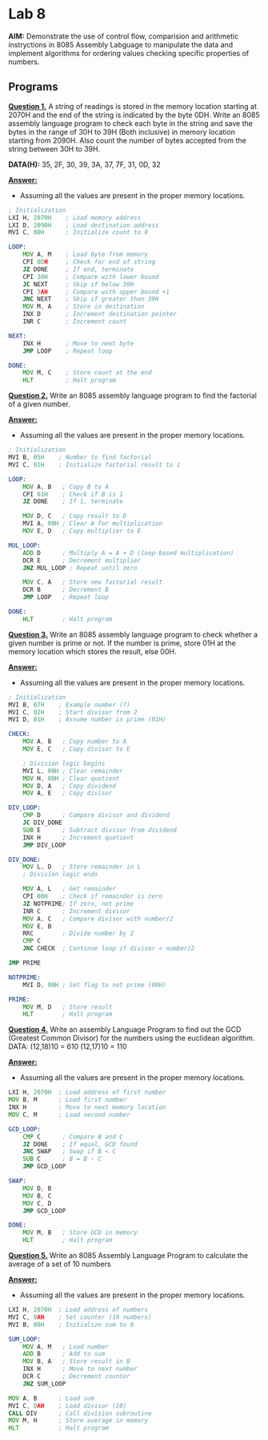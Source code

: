 # Lab 8

**AIM:** Demonstrate the use of control flow, comparision and arithmetic instryctions in 8085 Assembly Labguage to manipulate the data and implement algorithms for ordering values checking specific properties of numbers.

## Programs

<u>**Question 1.**</u> A string of readings is stored in the memory location starting at 2070H and the end of the string is indicated by the byte 0DH. Write an 8085 assembly language program to check each byte in the string and save the bytes in the range of 30H to 39H (Both inclusive) in memory location starting from 2090H. Also count the number of bytes accepted from the string between 30H to 39H.

**DATA(H):** 35, 2F, 30, 39, 3A, 37, 7F, 31, 0D, 32

<u>**Answer:**</u>

- Assuming all the values are present in the proper memory locations.

```asm
; Initialization
LXI H, 2070H    ; Load memory address
LXI D, 2090H    ; Load destination address
MVI C, 00H      ; Initialize count to 0

LOOP:
    MOV A, M    ; Load byte from memory
    CPI 0DH     ; Check for end of string
    JZ DONE     ; If end, terminate
    CPI 30H     ; Compare with lower bound
    JC NEXT     ; Skip if below 30H
    CPI 3AH     ; Compare with upper bound +1
    JNC NEXT    ; Skip if greater than 39H
    MOV M, A    ; Store in destination
    INX D       ; Increment destination pointer
    INR C       ; Increment count

NEXT:
    INX H       ; Move to next byte
    JMP LOOP    ; Repeat loop

DONE:
    MOV M, C    ; Store count at the end
    HLT         ; Halt program
```

<u>**Question 2.**</u> Write an 8085 assembly language program to find the factorial of a given number.

<u>**Answer:**</u>

- Assuming all the values are present in the proper memory locations.

```asm
; Initialization
MVI B, 05H    ; Number to find factorial
MVI C, 01H    ; Initialize factorial result to 1

LOOP:
    MOV A, B   ; Copy B to A
    CPI 01H    ; Check if B is 1
    JZ DONE    ; If 1, terminate

    MOV D, C   ; Copy result to D
    MVI A, 00H ; Clear A for multiplication
    MOV E, D   ; Copy multiplier to E

MUL_LOOP:
    ADD D      ; Multiply A = A + D (loop-based multiplication)
    DCR E      ; Decrement multiplier
    JNZ MUL_LOOP ; Repeat until zero

    MOV C, A   ; Store new factorial result
    DCR B      ; Decrement B
    JMP LOOP   ; Repeat loop

DONE:
    HLT        ; Halt program
```

<u>**Question 3.**</u> Write an 8085 assembly language program to check whether a given number is prime or not. If the number is prime, store 01H at the memory location which stores the result, else 00H.

<u>**Answer:**</u>

- Assuming all the values are present in the proper memory locations.

```asm
; Initialization
MVI B, 07H    ; Example number (7)
MVI C, 02H    ; Start divisor from 2
MVI D, 01H    ; Assume number is prime (01H)

CHECK:
    MOV A, B   ; Copy number to A
    MOV E, C   ; Copy divisor to E

    ; Division logic begins
    MVI L, 00H ; Clear remainder
    MOV H, 00H ; Clear quotient
    MOV D, A   ; Copy dividend
    MOV A, E   ; Copy divisor

DIV_LOOP:
    CMP D      ; Compare divisor and dividend
    JC DIV_DONE
    SUB E      ; Subtract divisor from dividend
    INX H      ; Increment quotient
    JMP DIV_LOOP

DIV_DONE:
    MOV L, D   ; Store remainder in L
    ; Division logic ends

    MOV A, L   ; Get remainder
    CPI 00H    ; Check if remainder is zero
    JZ NOTPRIME; If zero, not prime
    INR C      ; Increment divisor
    MOV A, C   ; Compare divisor with number/2
    MOV E, B
    RRC        ; Divide number by 2
    CMP C
    JNC CHECK  ; Continue loop if divisor < number/2

JMP PRIME

NOTPRIME:
    MVI D, 00H ; Set flag to not prime (00H)

PRIME:
    MOV M, D   ; Store result
    HLT        ; Halt program
```

<u>**Question 4.**</u> Write an assembly Language Program to find out the GCD (Greatest Common Divisor) for
the numbers using the euclidean algorithm.
DATA: (12,18)10 = 610
(12,17)10 = 110

<u>**Answer:**</u>

- Assuming all the values are present in the proper memory locations.

```asm
LXI H, 2070H  ; Load address of first number
MOV B, M      ; Load first number
INX H         ; Move to next memory location
MOV C, M      ; Load second number

GCD_LOOP:
    CMP C      ; Compare B and C
    JZ DONE    ; If equal, GCD found
    JNC SWAP   ; Swap if B < C
    SUB C      ; B = B - C
    JMP GCD_LOOP

SWAP:
    MOV D, B
    MOV B, C
    MOV C, D
    JMP GCD_LOOP

DONE:
    MOV M, B   ; Store GCD in memory
    HLT        ; Halt program
```

<u>**Question 5.**</u> Write an 8085 Assembly Language Program to calculate the average of a set of 10
numbers

<u>**Answer:**</u>

- Assuming all the values are present in the proper memory locations.

```asm
LXI H, 2070H  ; Load address of numbers
MVI C, 0AH    ; Set counter (10 numbers)
MVI B, 00H    ; Initialize sum to 0

SUM_LOOP:
    MOV A, M   ; Load number
    ADD B      ; Add to sum
    MOV B, A   ; Store result in B
    INX H      ; Move to next number
    DCR C      ; Decrement counter
    JNZ SUM_LOOP

MOV A, B      ; Load sum
MVI C, 0AH    ; Load divisor (10)
CALL DIV      ; Call division subroutine
MOV M, H      ; Store average in memory
HLT           ; Halt program
```
